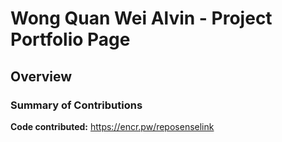 # Wong Quan Wei Alvin - Project Portfolio Page

## Overview


### Summary of Contributions
**Code contributed:** https://encr.pw/reposenselink

